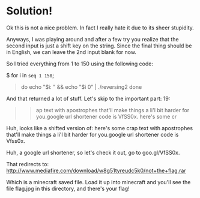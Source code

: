 # Solution!

Ok this is not a nice problem. In fact I really hate it due to its sheer stupidity.

Anyways, I was playing around and after a few try you realize that the second input is just a shift key on the string.
Since the final thing should be in English, we can leave the 2nd input blank for now.

So I tried everything from 1 to 150 using the following code:

$ for i in `seq 1 150`;
> do
> echo "$i: " && echo "$i 0" | ./reversing2
> done

And that returned a lot of stuff. Let's skip to the important part:
19:
> > ap text with apostrophes that'll make things a li'l bit harder for you.google 
url shortener code is VfSS0x. here's some cr

Huh, looks like a shifted version of:
here's some crap text with apostrophes that'll make things a li'l bit harder for you.google url shortener code is Vfss0x.

Huh, a google url shortener, so let's check it out, go to goo.gl/VfSS0x.

That redirects to:
http://www.mediafire.com/download/w8g51tyreudc5k0/not+the+flag.rar

Which is a minecraft saved file. Load it up into minecraft and you'll see the file flag.jpg in this directory, and there's your flag!
